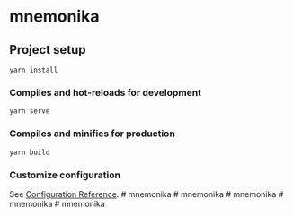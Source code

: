 # mnemonika

## Project setup
```
yarn install
```

### Compiles and hot-reloads for development
```
yarn serve
```

### Compiles and minifies for production
```
yarn build
```

### Customize configuration
See [Configuration Reference](https://cli.vuejs.org/config/).
#   m n e m o n i k a  
 #   m n e m o n i k a  
 #   m n e m o n i k a  
 #   m n e m o n i k a  
 #   m n e m o n i k a  
 